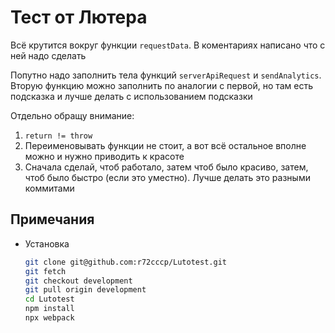 # Тест от Лютера

Всё крутится вокруг функции `requestData`. В коментариях написано что с ней надо сделать

Попутно надо заполнить тела функций `serverApiRequest` и `sendAnalytics`.
Вторую функцию можно заполнить по аналогии с первой, но там есть подсказка и лучше делать с использованием подсказки

Отдельно обращу внимание:
1. `return != throw`
2. Переименовывать функции не стоит, а вот всё остальное вполне можно и нужно приводить к красоте
3. Сначала сделай, чтоб работало, затем чтоб было красиво, затем, чтоб было быстро (если это уместно). Лучше делать это разными коммитами

## Примечания

* Установка
  ```bash
  git clone git@github.com:r72cccp/Lutotest.git
  git fetch
  git checkout development
  git pull origin development
  cd Lutotest
  npm install
  npx webpack
  ```
